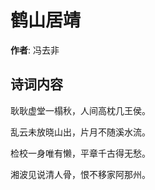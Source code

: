 # 鹤山居靖

**作者**: 冯去非

## 诗词内容

耿耿虚堂一榻秋，人间高枕几王侯。

乱云未放晓山出，片月不随溪水流。

检校一身唯有懒，平章千古得无愁。

湘波见说清人骨，恨不移家阿那州。

